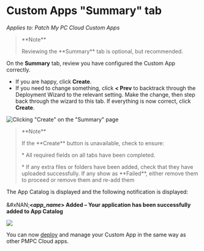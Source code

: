# Custom Apps "Summary" tab

_Applies to: Patch My PC Cloud Custom Apps_

> \*\*Note\*\*
>
> Reviewing the \*\*Summary\*\* tab is optional, but recommended.

On the **Summary** tab, review you have configured the Custom App correctly.

* If you are happy, click **Create**.
* If you need to change something, click **< Prev** to backtrack through the Deployment Wizard to the relevant setting. Make the change, then step back through the wizard to this tab. If everything is now correct, click **Create**.

![Clicking "Create" on the "Summary" page](../../../_images/image-\(206\).png)

> \*\*Note\*\*
>
> If the \*\*Create\*\* button is unavailable, check to ensure:
>
> \* All required fields on all tabs have been completed.
>
> \* If any extra files or folders have been added, check that they have uploaded successfully. If any show as \*\*Failed\*\*, either remove them to proceed or remove them and re-add them

The App Catalog is displayed and the following notification is displayed:\
\
\&#xNAN;**<**_**app\_name**_**> Added – Your application has been successfully added to App Catalog**

![](../../../_images/image-\(207\).png)

You can now [deploy](../../cloud-deployments/) and manage your Custom App in the same way as other PMPC Cloud apps.
